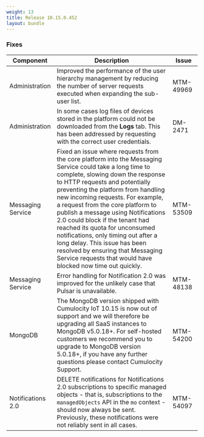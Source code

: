 ```yaml
---
weight: 13
title: Release 10.15.0.452
layout: bundle
---
```


<!--10.15.0.435 - 10.15.0.452-->

### Fixes

<div><table ><colgroup>
<col style="width: 15%;"><col style="width: 70%;"><col style="width: 15%;"></colgroup>
<thead><tr>
<th>
Component</th>
<th>
Description</th>
<th>
Issue</th>
</tr>
</thead><tbody>

<tr>
<td>Administration</td>
<td>Improved the performance of the user hierarchy management by reducing the number of server requests executed when expanding the sub-user list.</td>
<td>MTM-49969</td>
</tr>

<tr>
<td>Administration</td>
<td>In some cases log files of devices stored in the platform could not be downloaded from the <b>Logs</b> tab. This has been addressed by requesting with the correct user credentials.</td>
<td>DM-2471</td>
</tr>

<tr>
<td>Messaging Service</td>
<td>Fixed an issue where requests from the core platform into the Messaging Service could take a long time to complete, slowing down the response to HTTP requests and potentially preventing the platform from handling new incoming requests. For example, a request from the core platform to publish a message using Notifications 2.0 could block if the tenant had reached its quota for unconsumed notifications, only timing out after a long delay. This issue has been resolved by ensuring that Messaging Service requests that would have blocked now time out quickly.</td>
<td>MTM-53509</td>
</tr>

<tr>
<td>Messaging Service</td>
<td>Error handling for Notification 2.0 was improved for the unlikely case that Pulsar is unavailable.</td>
<td>MTM-48138</td>
</tr>

<tr>
<td>MongoDB</td>
<td>The MongoDB version shipped with Cumulocity IoT 10.15 is now out of support and we will therefore be upgrading all SaaS instances to MongoDB v5.0.18+. For self-hosted customers we recommend you to upgrade to MongoDB version 5.0.18+, if you have any further questions please contact Cumulocity Support.</td>
<td>MTM-54200</td>
</tr>

<tr>
<td>Notifications 2.0</td>
<td>DELETE notifications for Notifications 2.0 subscriptions to specific managed objects - that is, subscriptions to the <code>managedObjects</code> API in the <code>mo</code> context - should now always be sent.  Previously, these notifications were not reliably sent in all cases.</td>
<td>MTM-54097</td>
</tr>

</tbody></table></div>
